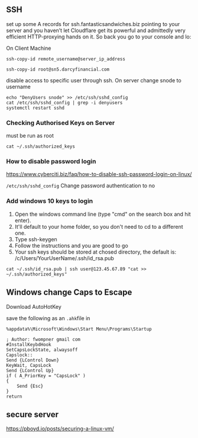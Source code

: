  ## SSH
 
 set up some A records for ssh.fantasticsandwiches.biz pointing to your server and you haven’t let Cloudflare get its powerful and admittedly very efficient HTTP-proxying hands on it. So back you go to your console and lo:
 
 On Client Machine
 ```
 ssh-copy-id remote_username@server_ip_address
 
 ssh-copy-id root@sn5.darcyfinancial.com
 ```
 
 disable access to specific user through ssh. On server change snode to username
 ```
 echo "DenyUsers snode" >> /etc/ssh/sshd_config
 cat /etc/ssh/sshd_config | grep -i denyusers
 systemctl restart sshd
 ```

### Checking Authorised Keys on Server
must be run as root
```
cat ~/.ssh/authorized_keys
```

### How to disable password login
https://www.cyberciti.biz/faq/how-to-disable-ssh-password-login-on-linux/

`/etc/ssh/sshd_config`
Change password authentication to no

### Add windows 10 keys to login

1) Open the windows command line (type "cmd" on the search box and hit enter).
2) It'll default to your home folder, so you don't need to cd to a different one.
3) Type ssh-keygen
4) Follow the instructions and you are good to go
5) Your ssh keys should be stored at chosed directory, the default is: /c/Users/YourUserName/.ssh/id_rsa.pub

```cat ~/.ssh/id_rsa.pub | ssh user@123.45.67.89 "cat >> ~/.ssh/authorized_keys"```

## Windows change Caps to Escape
Download AutoHotKey

save the following as an ```.ahk```file in 
```
%appdata%\Microsoft\Windows\Start Menu\Programs\Startup
```

```
; Author: fwompner gmail com
#InstallKeybdHook
SetCapsLockState, alwaysoff
Capslock::
Send {LControl Down}
KeyWait, CapsLock
Send {LControl Up}
if ( A_PriorKey = "CapsLock" )
{
    Send {Esc}
}
return
```

## secure server
https://pboyd.io/posts/securing-a-linux-vm/

